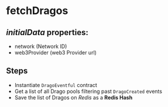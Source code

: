# fetchDragos

## _initialData_ properties:

- network (Network ID)
- web3Provider (web3 Provider url)

## Steps

- Instantiate `DragoEventful` contract
- Get a list of all Drago pools filtering past `DragoCreated` events
- Save the list of Dragos on _Redis_ as a **Redis Hash**
